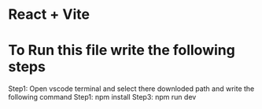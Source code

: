 # React + Vite
# To Run this file write the following steps 
Step1: Open vscode terminal and select there downloded path and write the following command
Step1: npm install
Step3: npm run dev
